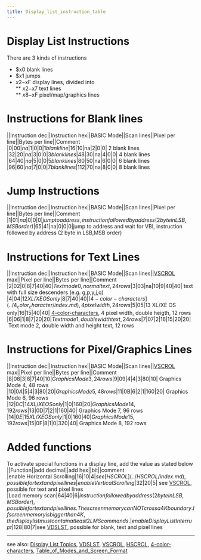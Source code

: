 ```yaml
---
title: Display_list_instruction_table
---
```

# Display List Instructions  
There are 3 kinds of instructions  
- $x0 blank lines  
- $x1 jumps  
- $x2-$xF display lines, divided into  
** $x2-$x7 text lines  
** $x8-$xF pixel/map/graphics lines  
  
# Instructions for Blank lines  
||Instruction dec||Instruction hex||BASIC Mode||Scan lines||Pixel per line||Bytes per line||Comment  
|0|$00|na|1|0|0| 1 blank line  
|16|$10|na|2|0|0| 2 blank lines  
|32|$20|na|3|0|0| 3 blank lines  
|48|$30|na|4|0|0| 4 blank lines  
|64|$40|na|5|0|0| 5 blank lines  
|80|$50|na|6|0|0| 6 blank lines  
|96|$60|na|7|0|0| 7 blank lines  
|112|$70|na|8|0|0| 8 blank lines  
  
# Jump Instructions  
||Instruction dec||Instruction hex||BASIC Mode||Scan lines||Pixel per line||Bytes per line||Comment  
|1|$01|na|0|0|0|jump to address, instruction followed by address (2 byte in LSB,MSB order)  
|65|$41|na|0|0|0|jump to address and wait for VBI, instruction followed by address (2 byte in LSB,MSB order)  
  
# Instructions for Text Lines  
||Instruction dec||Instruction hex||BASIC Mode||Scan lines||[VSCROL](../VSCROL/index.md) max||Pixel per line||Bytes per line||Comment  
|2|$02|0|8|7|40|40| Text mode 0, normal text, 24 rows  
|3|$03|na|10|9|40|40| text with full size descenders (e.g. g,p,y,j,q)  
|4|$04|12 XL/XE OS only|8|7|40|40| [4-color-characters](../4_color_character/index.md), 4 pixel width, 24 rows  
|5|$05|13 XL/XE OS only|16|15|40|40| [4-color-characters](../4_color_character/index.md), 4 pixel width, double heigth, 12 rows  
|6|$06|1|8|7|20|20| Text mode 1, double width text, 24 rows  
|7|$07|2|16|15|20|20| Text mode 2, double width and height text, 12 rows  
  
  
# Instructions for Pixel/Graphics Lines  
||Instruction dec||Instruction hex||BASIC Mode||Scan lines||[VSCROL](../VSCROL/index.md) max||Pixel per line||Bytes per line||Comment  
|8|$08|3|8|7|40|10| Graphics Mode 3, 24 rows  
|9|$09|4|4|3|80|10| Graphics Mode 4, 48 rows  
|10|$0A|5|4|3|80|20| Graphics Mode 5, 48 rows  
|11|$0B|6|2|1|160|20| Graphics Mode 6, 96 rows  
|12|$0C|14 XL/XE OS only|1|0|160|20|  Graphics Mode 14, 192 rows  
|13|$0D|7|2|1|160|40| Graphics Mode 7, 96 rows  
|14|$0E|15 XL/XE OS only|1|0|160|40|  Graphics Mode 15, 192 rows  
|15|$0F|8|1|0|320|40| Graphics Mode 8, 192 rows  
  
  
# Added functions  
To activate special functions in a display line, add the value as stated below  
||Function||add decimal||add hex||bit||comment  
|enable Horizontal Scrolling|16|$10|4| see [HSCROL](../HSCROL/index.md), possible for text and pixel lines  
|enable Vertical Scrolling|32|$20|5| see [VSCROL](../VSCROL/index.md), possible for text and pixel lines  
|Load memory scan|64|$40|6|instruction followed by address (2 byte in LSB,MSB order), possible for text and pixel lines. The screen memory can NOT cross a 4K boundary. If screen memory is bigger than 4K, the display list must contain at least 2 LMS commands.  
|enable Display List Interrupt|128|$80|7|see [VDSLST](../VDSLST/index.md), possible for blank, text and pixel lines  
  
---
  
see also: [Display List Topics](../Displaylist_topics/index.md), [VDSLST](../VDSLST/index.md), [VSCROL](../VSCROL/index.md), [HSCROL](../HSCROL/index.md), [4-color-characters](../4_color_character/index.md), [Table_of_Modes_and_Screen_Format](../Table_of_Modes_and_Screen_Format/index.md)  

